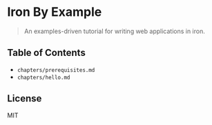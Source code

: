 # Iron By Example

> An examples-driven tutorial for writing web applications in iron.

## Table of Contents

  - `chapters/prerequisites.md`
  - `chapters/hello.md`

## License

MIT


